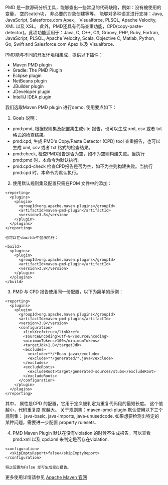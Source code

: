 PMD 是一款源码分析工具，能够查出一些常见的代码缺陷，例如：没有被使用的变量， 空的catch块， 非必要的对象创建等等。
能够对多种语言进行支持：Java, JavaScript, Salesforce.com Apex， Visualforce, PLSQL, Apache Velocity, XML 以及 XSL。
此外，PMD还具有代码查重功能，CPD(copy-paste-detector)。此项功能适用于：Java, C, C++, C#, Groovy, PHP, Ruby, Fortran,
JavaScript, PLSQL, Apache Velocity, Scala, Objective C, Matlab, Python, Go, Swift and Salesforce.com Apex 以及 Visualforce.

PMD能与不同的开发环境相集成，提供以下插件：
* Maven PMD plugin
* Gradle: The PMD Plugin
* Eclipse plugin
* NetBeans plugin
* JBuilder plugin
* JDeveloper plugin
* IntelliJ IDEA plugin

我们选取Maven PMD plugin 进行demo. 使用要点如下：
1. Goals 说明：
* pmd:pmd, 根据规则集及配置集生成site 报告，也可以生成 xml, csv 或者 txt 格式的检查结果。
* pmd:cpd, 生成 PMD's Copy/Paste Detector (CPD) tool 查重报告，也可以生成 xml, csv 或者 txt 格式的检查结果。
* pmd:check, 检查PMD报告是否为空，如不为空则构建失败。当执行 pmd:pmd 时，本命令为默认执行。
* pmd:cpd-check 检查CPD报告是否为空，如不为空则构建失败。当执行 pmd:cpd 时，本命令为默认执行。

2. 使用默认规则集及配置只需在POM 文件中的<reporting>添加：
  ```
  <reporting>
    <plugins>
      <plugin>
        <groupId>org.apache.maven.plugins</groupId>
        <artifactId>maven-pmd-plugin</artifactId>
        <version>3.8</version>
      </plugin>
    </plugins>
  </reporting>
  ```
    也可以在<build>中显示执行：
  ```
  <build>
    <plugins>
      <plugin>
        <groupId>org.apache.maven.plugins</groupId>
        <artifactId>maven-pmd-plugin</artifactId>
        <version>3.8</version>
      </plugin>
    </plugins>
  </build>
  ```
 3. PMD 与 CPD 报告使用同一份配置，以下为简单的示例：
  ```
  <reporting>
    <plugins>
      <plugin>
        <groupId>org.apache.maven.plugins</groupId>
        <artifactId>maven-pmd-plugin</artifactId>
        <version>3.8</version>
        <configuration>
          <linkXref>true</linkXref>
          <sourceEncoding>utf-8</sourceEncoding>
          <minimumTokens>100</minimumTokens>
          <targetJdk>1.8</targetJdk>
          <excludes>
            <exclude>**/*Bean.java</exclude>
            <exclude>**/generated/*.java</exclude>
          </excludes>
          <excludeRoots>
            <excludeRoot>target/generated-sources/stubs</excludeRoot>
          </excludeRoots>
        </configuration>
      </plugin>
    </plugins>
  </reporting>
  ```
   其中， <minimumTokens> 属性是CPD 的配置，它用于定义被判定为重复代码段的最短长度。 这个值越小，代码重复度
   就越大。
   关于规则集：maven-pmd-plugin 默认使用以下三个规则集： java-basic, java-imports, java-unusedcode.
   如果想要检测出特定的某种问题，需要进一步配置 property rulesets.

 4. PMD Maven Plugin 默认在没有violation 的时候不生成报告。可以查看pmd.xml 以及 cpd.xml 来判定是否存在violation.
  ```
  <configuration>
    <skipEmptyReport>false</skipEmptyReport>
  </configuration>
  ```
    将之设置为False 即可生成空白报告。

 更多使用详情请参见 [Apache Maven 官网](https://maven.apache.org/plugins/maven-pmd-plugin/index.html)